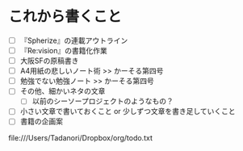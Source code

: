 # これから書くこと

 * [ ] 『Spherize』の連載アウトライン
 * [ ] 『Re:vision』の書籍化作業
 * [ ] 大阪SFの原稿書き
 * [ ] A4用紙の悲しいノート術 >> かーそる第四号
 * [ ] 勉強でない勉強ノート >> かーそる第四号
 * [ ] その他、細かいネタの文章
   * [ ] 以前のシーソープロジェクトのようなもの？
  * [ ] 小さい文章で書いておくこと or 少しずつ文章を書き足していくこと
 * [ ] 書籍の企画案

 file:///Users/Tadanori/Dropbox/org/todo.txt
